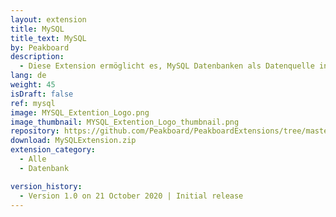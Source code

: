 ```yaml
---
layout: extension
title: MySQL
title_text: MySQL
by: Peakboard
description: 
  - Diese Extension ermöglicht es, MySQL Datenbanken als Datenquelle in Peakboard anzubinden. Mittels SQL-Statements können die Daten aus der MySQL Datenbank ausgelesen werden.
lang: de
weight: 45
isDraft: false
ref: mysql
image: MYSQL_Extention_Logo.png
image_thumbnail: MYSQL_Extention_Logo_thumbnail.png
repository: https://github.com/Peakboard/PeakboardExtensions/tree/master/MySQL
download: MySQLExtension.zip
extension_category:
  - Alle
  - Datenbank

version_history:
  - Version 1.0 on 21 October 2020 | Initial release
---
```

